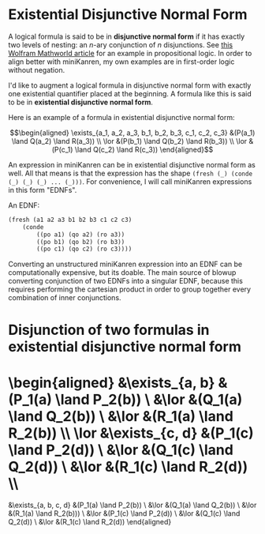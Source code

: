 # Existential Disjunctive Normal Form

A logical formula is said to be in **disjunctive normal form** if it has exactly two levels of nesting: an $n$-ary conjunction of $n$ disjunctions. See [this Wolfram Mathworld article](https://mathworld.wolfram.com/DisjunctiveNormalForm.html) for an example in propositional logic. In order to align better with miniKanren, my own examples are in first-order logic without negation.

I'd like to augment a logical formula in disjunctive normal form with exactly one existential quantifier placed at the beginning. A formula like this is said to be in **existential disjunctive normal form**.

Here is an example of a formula in existential disjunctive normal form:
```math
\begin{aligned}
    \exists_{a_1, a_2, a_3, b_1, b_2, b_3, c_1, c_2, c_3} &(P(a_1) \land Q(a_2) \land R(a_3)) \\
    \lor &(P(b_1) \land Q(b_2) \land R(b_3)) \\
    \lor &(P(c_1) \land Q(c_2) \land R(c_3))
\end{aligned}
```

An expression in miniKanren can be in existential disjunctive normal form as well. All that means is that the expression has the shape `(fresh (_) (conde (_) (_) (_) ... (_)))`. For convenience, I will call miniKanren expressions in this form "EDNFs".

An EDNF:
```scheme
(fresh (a1 a2 a3 b1 b2 b3 c1 c2 c3)
    (conde
        ((po a1) (qo a2) (ro a3))
        ((po b1) (qo b2) (ro b3))
        ((po c1) (qo c2) (ro c3))))
```

Converting an unstructured miniKanren expression into an EDNF can be computationally expensive, but its doable. The main source of blowup converting conjunction of two EDNFs into a singular EDNF, because this requires performing the cartesian product in order to group together every combination of inner conjunctions.

# Disjunction of two formulas in existential disjunctive normal form
\begin{aligned}
  &\exists_{a, b}
    &(P_1(a) \land P_2(b)) \\
  &\lor
    &(Q_1(a) \land Q_2(b)) \\
  &\lor
    &(R_1(a) \land R_2(b)) \\\\
\lor
  &\exists_{c, d}
    &(P_1(c) \land P_2(d)) \\
  &\lor
    &(Q_1(c) \land Q_2(d)) \\
  &\lor
    &(R_1(c) \land R_2(d)) \\\\
=
  &\exists_{a, b, c, d}
    &(P_1(a) \land P_2(b)) \\
  &\lor
    &(Q_1(a) \land Q_2(b)) \\
  &\lor
    &(R_1(a) \land R_2(b))) \\
  &\lor
    &(P_1(c) \land P_2(d)) \\
  &\lor
    &(Q_1(c) \land Q_2(d)) \\
  &\lor
    &(R_1(c) \land R_2(d))
\end{aligned}